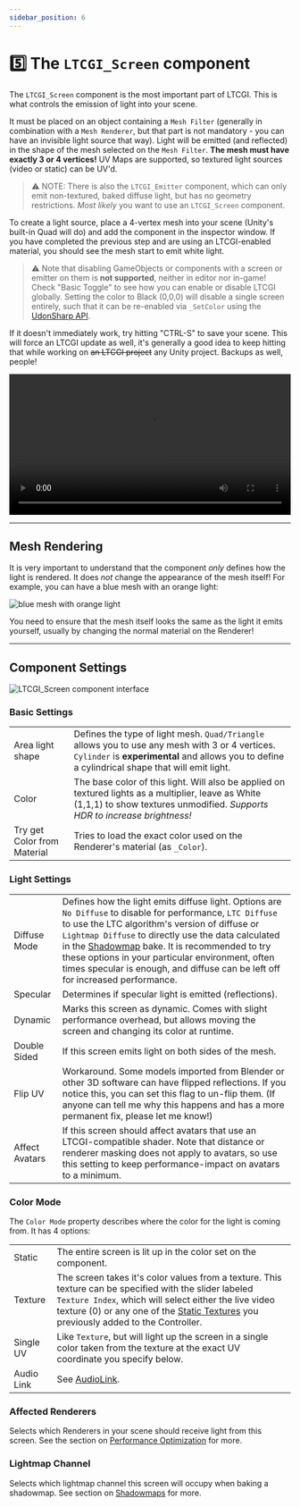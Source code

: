 ```yaml
---
sidebar_position: 6
---
```


# 5️⃣ The `LTCGI_Screen` component

The `LTCGI_Screen` component is the most important part of LTCGI. This is what controls the emission of light into your scene.

It must be placed on an object containing a `Mesh Filter` (generally in combination with a `Mesh Renderer`, but that part is not mandatory - you can have an invisible light source that way). Light will be emitted (and reflected) in the shape of the mesh selected on the `Mesh Filter`. **The mesh must have exactly 3 or 4 vertices!** UV Maps are supported, so textured light sources (video or static) can be UV'd.

> ⚠️ NOTE: There is also the `LTCGI_Emitter` component, which can only emit non-textured, baked diffuse light, but has no geometry restrictions. _Most likely_ you want to use an `LTCGI_Screen` component.

To create a light source, place a 4-vertex mesh into your scene (Unity's built-in Quad will do) and add the component in the inspector window. If you have completed the previous step and are using an LTCGI-enabled material, you should see the mesh start to emit white light.

> ⚠️ Note that disabling GameObjects or components with a screen or emitter on them is **not supported**, neither in editor nor in-game! Check "Basic Toggle" to see how you can enable or disable LTCGI globally. Setting the color to Black (0,0,0) will disable a single screen entirely, such that it can be re-enabled via `_SetColor` using the [UdonSharp API](/Advanced/Udon_Sharp_API).

If it doesn't immediately work, try hitting "CTRL-S" to save your scene. This will force an LTCGI update as well, it's generally a good idea to keep hitting that while working on ~~an LTCGI project~~ any Unity project. Backups as well, people!



<video controls loop width="100%">
  <source src="/vid/create_quad_1.webm"/>
</video>

---

## Mesh Rendering

It is very important to understand that the component _only_ defines how the light is rendered. It does _not_ change the appearance of the mesh itself! For example, you can have a blue mesh with an orange light:

![blue mesh with orange light](../../img/ltcgi_mesh_color_mismatch.jpg)

You need to ensure that the mesh itself looks the same as the light it emits yourself, usually by changing the normal material on the Renderer!

---

## Component Settings

![LTCGI_Screen component interface](../../img/ltcgi_screen_base.jpg)

### Basic Settings

| | |
|-|-|
| Area light shape | Defines the type of light mesh. `Quad/Triangle` allows you to use any mesh with 3 or 4 vertices. `Cylinder` is **experimental** and allows you to define a cylindrical shape that will emit light. |
| Color | The base color of this light. Will also be applied on textured lights as a multiplier, leave as White (1,1,1) to show textures unmodified. *Supports HDR to increase brightness!* |
| Try get Color from Material | Tries to load the exact color used on the Renderer's material (as `_Color`). |

### Light Settings

| | |
|-|-|
| Diffuse Mode | Defines how the light emits diffuse light. Options are `No Diffuse` to disable for performance, `LTC Diffuse` to use the LTC algorithm's version of diffuse or `Lightmap Diffuse` to directly use the data calculated in the [Shadowmap](/Advanced/Shadowmaps) bake. It is recommended to try these options in your particular environment, often times specular is enough, and diffuse can be left off for increased performance. |
| Specular | Determines if specular light is emitted (reflections). |
| Dynamic | Marks this screen as dynamic. Comes with slight performance overhead, but allows moving the screen and changing its color at runtime. |
| Double Sided | If this screen emits light on both sides of the mesh. |
| Flip UV | Workaround. Some models imported from Blender or other 3D software can have flipped reflections. If you notice this, you can set this flag to un-flip them. (If anyone can tell me why this happens and has a more permanent fix, please let me know!) |
| Affect Avatars | If this screen should affect avatars that use an LTCGI-compatible shader. Note that distance or renderer masking does not apply to avatars, so use this setting to keep performance-impact on avatars to a minimum. |

### Color Mode

The `Color Mode` property describes where the color for the light is coming from. It has 4 options:

| | |
|-|-|
| Static | The entire screen is lit up in the color set on the component. |
| Texture | The screen takes it's color values from a texture. This texture can be specified with the slider labeled `Texture Index`, which will select either the live video texture (0) or any one of the [Static Textures](/Advanced/Static_Textures) you previously added to the Controller. |
| Single UV | Like `Texture`, but will light up the screen in a single color taken from the texture at the exact UV coordinate you specify below. |
| Audio Link | See [AudioLink](/Advanced/Audiolink). |

### Affected Renderers

Selects which Renderers in your scene should receive light from this screen. See the section on [Performance Optimization](/Advanced/Performance_Optimization) for more.

### Lightmap Channel

Selects which lightmap channel this screen will occupy when baking a shadowmap. See section on [Shadowmaps](/Advanced/Shadowmaps) for more.